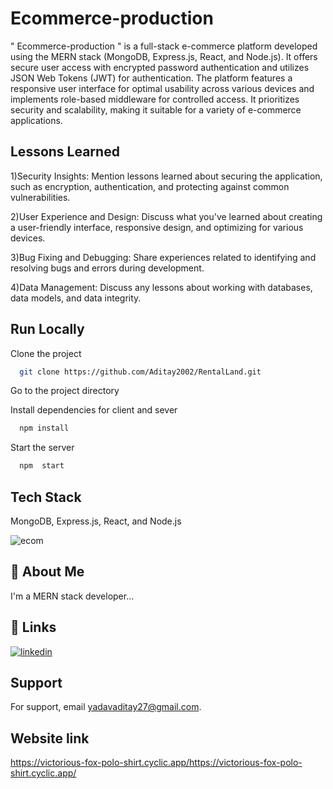 # Ecommerce-production  
" Ecommerce-production " is a full-stack e-commerce platform developed using the MERN stack (MongoDB, Express.js, React, and Node.js). It offers secure user access with encrypted password authentication and utilizes JSON Web Tokens (JWT) for authentication. The platform features a responsive user interface for optimal usability across various devices and implements role-based middleware for controlled access. It prioritizes security and scalability, making it suitable for a variety of e-commerce applications.


## Lessons Learned

1)Security Insights: Mention lessons learned about securing the application, such as encryption, authentication, and protecting against common vulnerabilities.

2)User Experience and Design: Discuss what you've learned about creating a user-friendly interface, responsive design, and optimizing for various devices.

3)Bug Fixing and Debugging: Share experiences related to identifying and resolving bugs and errors during development.

4)Data Management: Discuss any lessons about working with databases, data models, and data integrity.

## Run Locally

Clone the project

```bash
  git clone https://github.com/Aditay2002/RentalLand.git
```

Go to the project directory

Install dependencies for client and sever 

```bash
  npm install
```

Start the server

```bash
  npm  start
```


## Tech Stack

MongoDB, Express.js, React, and Node.js

![ecom](https://github.com/Aditay2002/Ecommerce-production/assets/113267125/306373ca-19c3-47bf-ba2e-ec7d0dcb930b)


## 🚀 About Me
I'm a MERN stack developer...


## 🔗 Links

[![linkedin](https://img.shields.io/badge/linkedin-0A66C2?style=for-the-badge&logo=linkedin&logoColor=white)](https://www.linkedin.com/in/aditay-yadav-/)




## Support

For support, email yadavaditay27@gmail.com.


## Website link
  https://victorious-fox-polo-shirt.cyclic.app/https://victorious-fox-polo-shirt.cyclic.app/
```


